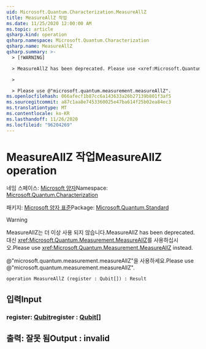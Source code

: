 ```yaml
---
uid: Microsoft.Quantum.Characterization.MeasureAllZ
title: MeasureAllZ 작업
ms.date: 11/25/2020 12:00:00 AM
ms.topic: article
qsharp.kind: operation
qsharp.namespace: Microsoft.Quantum.Characterization
qsharp.name: MeasureAllZ
qsharp.summary: >-
  > [!WARNING]

  > MeasureAllZ has been deprecated. Please use <xref:Microsoft.Quantum.Measurement.MeasureAllZ> instead.

  >

  > Please use @"microsoft.quantum.measurement.measureAllZ".
ms.openlocfilehash: 066afecf1b87cc6a143633a26b27139b801f3af5
ms.sourcegitcommit: a87c1aa8e7453360025e47ba614f25b02ea84ec3
ms.translationtype: MT
ms.contentlocale: ko-KR
ms.lasthandoff: 11/26/2020
ms.locfileid: "96204269"
---
```

# <a name="measureallz-operation"></a><span data-ttu-id="6882e-102">MeasureAllZ 작업</span><span class="sxs-lookup"><span data-stu-id="6882e-102">MeasureAllZ operation</span></span>

<span data-ttu-id="6882e-103">네임 스페이스: [Microsoft 양자](xref:Microsoft.Quantum.Characterization)</span><span class="sxs-lookup"><span data-stu-id="6882e-103">Namespace: [Microsoft.Quantum.Characterization](xref:Microsoft.Quantum.Characterization)</span></span>

<span data-ttu-id="6882e-104">패키지: [Microsoft 양자 표준](https://nuget.org/packages/Microsoft.Quantum.Standard)</span><span class="sxs-lookup"><span data-stu-id="6882e-104">Package: [Microsoft.Quantum.Standard](https://nuget.org/packages/Microsoft.Quantum.Standard)</span></span>


> [!WARNING]
> <span data-ttu-id="6882e-105">MeasureAllZ는 더 이상 사용 되지 않습니다.</span><span class="sxs-lookup"><span data-stu-id="6882e-105">MeasureAllZ has been deprecated.</span></span> <span data-ttu-id="6882e-106">대신 <xref:Microsoft.Quantum.Measurement.MeasureAllZ>를 사용하십시오.</span><span class="sxs-lookup"><span data-stu-id="6882e-106">Please use <xref:Microsoft.Quantum.Measurement.MeasureAllZ> instead.</span></span>
>
> <span data-ttu-id="6882e-107">@"microsoft.quantum.measurement.measureAllZ"을 사용하세요.</span><span class="sxs-lookup"><span data-stu-id="6882e-107">Please use @"microsoft.quantum.measurement.measureAllZ".</span></span>



```qsharp
operation MeasureAllZ (register : Qubit[]) : Result
```


## <a name="input"></a><span data-ttu-id="6882e-108">입력</span><span class="sxs-lookup"><span data-stu-id="6882e-108">Input</span></span>

### <a name="register--qubit"></a><span data-ttu-id="6882e-109">register: [Qubit](xref:microsoft.quantum.lang-ref.qubit)</span><span class="sxs-lookup"><span data-stu-id="6882e-109">register : [Qubit](xref:microsoft.quantum.lang-ref.qubit)[]</span></span>





## <a name="output--__invalidresult__"></a><span data-ttu-id="6882e-110">출력: __잘못 <Result> 됨__</span><span class="sxs-lookup"><span data-stu-id="6882e-110">Output : __invalid<Result>__</span></span>

